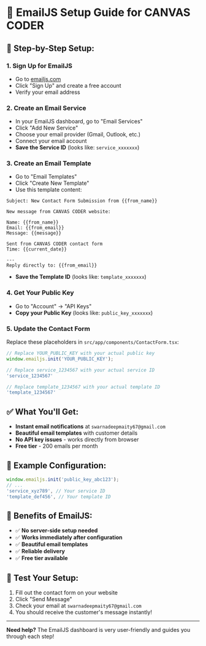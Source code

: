 # 📧 EmailJS Setup Guide for CANVAS CODER

## 🚀 **Step-by-Step Setup:**

### **1. Sign Up for EmailJS**
- Go to [emailjs.com](https://emailjs.com)
- Click "Sign Up" and create a free account
- Verify your email address

### **2. Create an Email Service**
- In your EmailJS dashboard, go to "Email Services"
- Click "Add New Service"
- Choose your email provider (Gmail, Outlook, etc.)
- Connect your email account
- **Save the Service ID** (looks like: `service_xxxxxxx`)

### **3. Create an Email Template**
- Go to "Email Templates"
- Click "Create New Template"
- Use this template content:

```
Subject: New Contact Form Submission from {{from_name}}

New message from CANVAS CODER website:

Name: {{from_name}}
Email: {{from_email}}
Message: {{message}}

Sent from CANVAS CODER contact form
Time: {{current_date}}

---
Reply directly to: {{from_email}}
```

- **Save the Template ID** (looks like: `template_xxxxxxx`)

### **4. Get Your Public Key**
- Go to "Account" → "API Keys"
- **Copy your Public Key** (looks like: `public_key_xxxxxxx`)

### **5. Update the Contact Form**
Replace these placeholders in `src/app/components/ContactForm.tsx`:

```typescript
// Replace YOUR_PUBLIC_KEY with your actual public key
window.emailjs.init('YOUR_PUBLIC_KEY');

// Replace service_1234567 with your actual service ID
'service_1234567'

// Replace template_1234567 with your actual template ID
'template_1234567'
```

## ✅ **What You'll Get:**
- **Instant email notifications** at `swarnadeepmaity67@gmail.com`
- **Beautiful email templates** with customer details
- **No API key issues** - works directly from browser
- **Free tier** - 200 emails per month

## 🔧 **Example Configuration:**
```typescript
window.emailjs.init('public_key_abc123');
// ...
'service_xyz789', // Your service ID
'template_def456', // Your template ID
```

## 🎯 **Benefits of EmailJS:**
- ✅ **No server-side setup needed**
- ✅ **Works immediately after configuration**
- ✅ **Beautiful email templates**
- ✅ **Reliable delivery**
- ✅ **Free tier available**

## 📱 **Test Your Setup:**
1. Fill out the contact form on your website
2. Click "Send Message"
3. Check your email at `swarnadeepmaity67@gmail.com`
4. You should receive the customer's message instantly!

---

**Need help?** The EmailJS dashboard is very user-friendly and guides you through each step! 